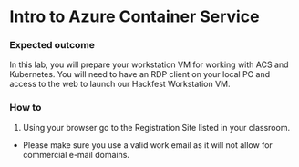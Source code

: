 # Intro to Azure Container Service
### Expected outcome
In this lab, you will prepare your workstation VM for working with ACS and Kubernetes. You will need to have an RDP client on your local PC and access to the web to launch our Hackfest Workstation VM.
### How to
1. Using your browser go to the Registration Site listed in your classroom.
 * Please make sure you use a valid work email as it will not allow for commercial e-mail domains.
